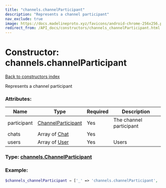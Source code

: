 ```yaml
---
title: "channels.channelParticipant"
description: "Represents a channel participant"
nav_exclude: true
image: https://docs.madelineproto.xyz/favicons/android-chrome-256x256.png
redirect_from: /API_docs/constructors/channels_channelParticipant.html
---
```

# Constructor: channels.channelParticipant  
[Back to constructors index](/API_docs/constructors/index.md)



Represents a channel participant

### Attributes:

| Name     |    Type       | Required | Description |
|----------|---------------|----------|-------------|
|participant|[ChannelParticipant](/API_docs/types/ChannelParticipant.md) | Yes|The channel participant|
|chats|Array of [Chat](/API_docs/types/Chat.md) | Yes|
|users|Array of [User](/API_docs/types/User.md) | Yes|Users|



### Type: [channels.ChannelParticipant](/API_docs/types/channels.ChannelParticipant.md)


### Example:

```php
$channels_channelParticipant = ['_' => 'channels.channelParticipant', 'participant' => ChannelParticipant, 'chats' => [Chat, Chat], 'users' => [User, User]];
```  

